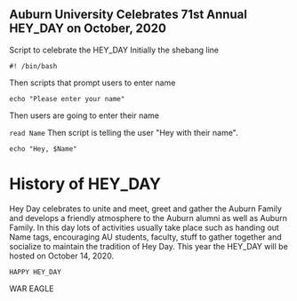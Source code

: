 ## Auburn University Celebrates 71st Annual HEY_DAY on October, 2020
Script to celebrate the HEY_DAY
Initially the shebang line

`#! /bin/bash`

Then scripts that prompt users to enter name

`echo "Please enter your name"`

Then users are going to enter their name

`read Name`
Then script is telling the user "Hey with their name".

`echo "Hey, $Name"`


# History of HEY_DAY
Hey Day celebrates to unite and meet, greet and gather the Auburn Family and develops a friendly atmosphere to the Auburn alumni as well as Auburn Family. In this day lots of activities usually take place such as handing out Name tags, encouraging AU students, faculty, stuff to gather together and socialize to maintain the tradition of Hey Day. This year the HEY_DAY will be hosted on October 14, 2020. 


`HAPPY HEY_DAY`

 WAR EAGLE

